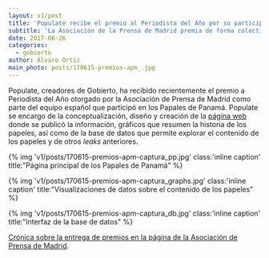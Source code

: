 ```yaml
---
layout: v1/post
title: 'Populate recibe el premio al Periodista del Año por su participación en los Papeles de Panamá'
subtitle: 'La Asociación de la Prensa de Madrid premia de forma colectiva a todos los españoles que participaron en el proyecto'
date: 2017-06-26
categories:
  - gobierto
author: Álvaro Ortiz
main_photo: posts/170615-premios-apm_.jpg
---
```


Populate, creadores de Gobierto, ha recibido recientemente el premio a Periodista del Año otorgado por la Asociación de Prensa de Madrid como parte del equipo español que participó en los Papales de Panamá. Populate se encargo de la conceptualización, diseño y creación de la [página web](http://panamapapers.icij.org) donde se publicó la información, gráficos que resumen la historia de los papeles, así como de la base de datos que permite explorar el contenido de los papeles y de otros _leaks_ anteriores.

{% img 'v1/posts/170615-premios-apm-captura_pp.jpg' class:'inline caption' title:"Página principal de los Papales de Panamá" %}

{% img 'v1/posts/170615-premios-apm-captura_graphs.jpg' class:'inline caption' title:"Visualizaciones de datos sobre el contenido de los papeles" %}

{% img 'v1/posts/170615-premios-apm-captura_db.jpg' class:'inline caption' title:"Interfaz de la base de datos" %}

[Crónica sobre la entrega de premios en la página de la Asociación de Prensa de Madrid](http://www.apmadrid.es/comunicado/victoria-prego-en-los-premios-apm-de-periodismo-los-periodistas-tenemos-la-obligacion-de-resistir/).
